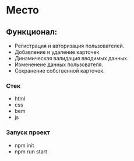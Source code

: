 # Место

## Функционал:
- Регистрация и авторизация пользователей.
- Добавление и удаление карточек
- Динамическая валидация вводимых данных.
- Измененеие данных пользователя.
- Сохранение собственной  карточек. 

### Стек
* html
* css
* bem
* js

### Запуск проект
* npm init
* npm run start
